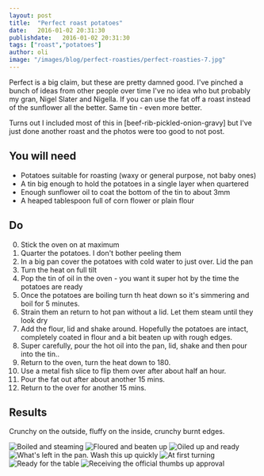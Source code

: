 ```yaml
---
layout: post
title:  "Perfect roast potatoes"
date:   2016-01-02 20:31:30
publishdate:   2016-01-02 20:31:30
tags: ["roast","potatoes"]  
author: oli
image: "/images/blog/perfect-roasties/perfect-roasties-7.jpg"
---
```


Perfect is a big claim, but these are pretty damned good.  I've pinched a bunch of ideas from other people over time I've no idea who but probably my gran, Nigel Slater and Nigella.  If you can use the fat off a roast instead of the sunflower all the better.  Same tin - even more better.

Turns out I included most of this in [beef-rib-pickled-onion-gravy] but I've just done another roast and the photos were too good to not post.

## You will need

* Potatoes suitable for roasting (waxy or general purpose, not baby ones)
* A tin big enough to hold the potatoes in a single layer when quartered
* Enough sunflower oil to coat the bottom of the tin to about 3mm
* A heaped tablespoon full of corn flower or plain flour


## Do

0. Stick the oven on at maximum
1. Quarter the potatoes. I don't bother peeling them
2. In a big pan cover the potatoes with cold water to just over. Lid the pan
3. Turn the heat on full tilt
4. Pop the tin of oil in the oven - you want it super hot by the time the potatoes are ready
5. Once the potatoes are boiling turn th heat down so it's simmering and boil for 5 minutes.
6. Strain them an return to hot pan without a lid.  Let them steam until they look dry
7. Add the flour, lid and shake around.  Hopefully the potatoes are intact, completely coated in flour and a bit beaten up with rough edges.
8. Super carefully, pour the hot oil into the pan, lid, shake and then pour into the tin..
9. Return to the oven, turn the heat down to 180.
10. Use a metal fish slice to flip them over after about half an hour.
11. Pour the fat out after about another 15 mins.
12. Return to the over for another 15 mins.



## Results

Crunchy on the outside, fluffy on the inside, crunchy burnt edges.


![Boiled and steaming](/images/blog/perfect-roasties/perfect-roasties-1.jpg)
![Floured and beaten up](/images/blog/perfect-roasties/perfect-roasties-2.jpg)
![Oiled up and ready](/images/blog/perfect-roasties/perfect-roasties-3.jpg)
![What's left in the pan.  Wash this up quickly](/images/blog/perfect-roasties/perfect-roasties-4.jpg)
![At first turning](/images/blog/perfect-roasties/perfect-roasties-5.jpg)
![Ready for the table](/images/blog/perfect-roasties/perfect-roasties-6.jpg)
![Receiving the official thumbs up approval](/images/blog/perfect-roasties/perfect-roasties-7.jpg)
